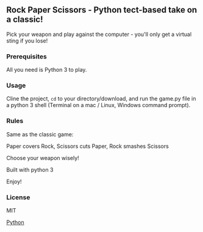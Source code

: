 ## Rock Paper Scissors - Python tect-based take on a classic!

Pick your weapon and play against the computer - you'll only get a virtual sting if you lose!

### Prerequisites

All you need is Python 3 to play.

### Usage
Cline the project, <code>cd</code> to your directory/download, and run the game.py file in a python 3 shell (Terminal on a mac /  Linux, Windows command prompt).

### Rules
Same as the classic game:

Paper covers Rock, Scissors cuts Paper, Rock smashes Scissors

Choose your weapon wisely!

Built with python 3

Enjoy!

### License
MIT

[Python](https://www.python.org/downloads/releases/3.0)
